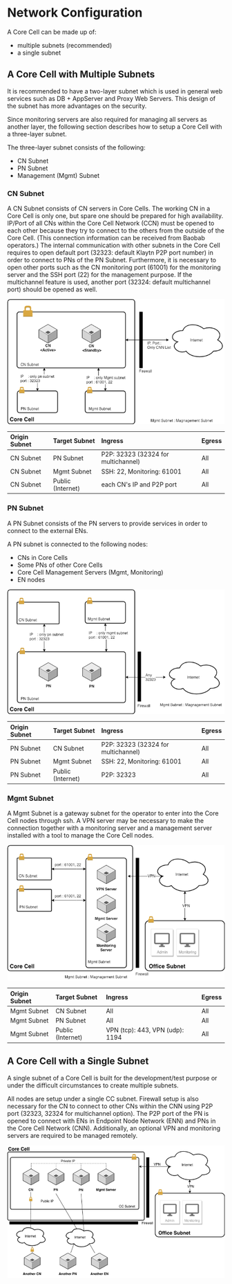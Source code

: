 # Network Configuration

A Core Cell can be made up of:

* multiple subnets (recommended)
* a single subnet

## A Core Cell with Multiple Subnets

It is recommended to have a two-layer subnet which is used in general web services such as DB + AppServer and Proxy Web Servers. This design of the subnet has more advantages on the security.

Since monitoring servers are also required for managing all servers as another layer, the following section describes how to setup a Core Cell with a three-layer subnet.

The three-layer subnet consists of the following:

* CN Subnet
* PN Subnet
* Management (Mgmt) Subnet

### CN Subnet

A CN Subnet consists of CN servers in Core Cells. The working CN in a Core Cell is only one, but spare one should be prepared for high availability. IP/Port of all CNs within the Core Cell Network (CCN) must be opened to each other because they try to connect to the others from the outside of the Core Cell. (This connection information can be received from Baobab operators.) The internal communication with other subnets in the Core Cell requires to open default port (32323: default Klaytn P2P port number) in order to connect to PNs of the PN Subnet. Furthermore, it is necessary to open other ports such as the CN monitoring port (61001) for the monitoring server and the SSH port (22) for the management purpose. If the multichannel feature is used, another port (32324: default multichannel port) should be opened as well.

![CN Subnet](images/cn_subnet.png)

| Origin Subnet | Target Subnet     | Ingress                             | Egress |
|:------------- |:----------------- |:----------------------------------- |:------ |
| CN Subnet     | PN Subnet         | P2P: 32323 (32324 for multichannel) | All    |
| CN Subnet     | Mgmt Subnet       | SSH: 22, Monitoring: 61001          | All    |
| CN Subnet     | Public (Internet) | each CN's IP and P2P port           | All    |


### PN Subnet

A PN Subnet consists of the PN servers to provide services in order to connect to the external ENs.

A PN subnet is connected to the following nodes:

* CNs in Core Cells
* Some PNs of other Core Cells
* Core Cell Management Servers (Mgmt, Monitoring)
* EN nodes

![PN Subnet](images/pn_subnet.png)

| Origin Subnet | Target Subnet     | Ingress                             | Egress |
|:------------- |:----------------- |:----------------------------------- |:------ |
| PN Subnet     | CN Subnet         | P2P: 32323 (32324 for multichannel) | All    |
| PN Subnet     | Mgmt Subnet       | SSH: 22, Monitoring: 61001          | All    |
| PN Subnet     | Public (Internet) | P2P: 32323                          | All    |


### Mgmt Subnet

A Mgmt Subnet is a gateway subnet for the operator to enter into the Core Cell nodes through ssh. A VPN server may be necessary to make the connection together with a monitoring server and a management server installed with a tool to manage the Core Cell nodes.

![Management Subnet](images/admin_subnet.png)

| Origin Subnet | Target Subnet     | Ingress                         | Egress |
|:------------- |:----------------- |:------------------------------- |:------ |
| Mgmt Subnet   | CN Subnet         | All                             | All    |
| Mgmt Subnet   | PN Subnet         | All                             | All    |
| Mgmt Subnet   | Public (Internet) | VPN (tcp): 443, VPN (udp): 1194 | All    |


## A Core Cell with a Single Subnet

A single subnet of a Core Cell is built for the development/test purpose or under the difficult circumstances to create multiple subnets.

All nodes are setup under a single CC subnet. Firewall setup is also necessary for the CN to connect to other CNs within the CNN using P2P port (32323, 32324 for multichannel option). The P2P port of the PN is opened to connect with ENs in Endpoint Node Network (ENN) and PNs in the Core Cell Network (CNN). Additionally, an optional VPN and monitoring servers are required to be managed remotely.

![CC with a Single Subnet](images/cc_single_subnet.png)